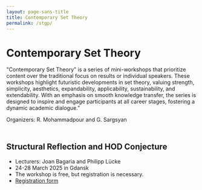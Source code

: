```yaml
---
layout: page-sans-title
title: Contemporary Set Theory
permalink: /stgp/
---
```


<div>
    <h1>Contemporary Set Theory</h1>
    <p>"Contemporary Set Theory" is a series of mini-workshops that prioritize content over the traditional focus 
      on results or individual speakers. These workshops highlight futuristic developments in set theory, valuing strength, simplicity, 
      aesthetics, expandability, applicability, sustainability, and extendability. With an emphasis on smooth knowledge transfer, the series is
      designed to inspire and engage participants at all career stages, fostering a dynamic academic dialogue.”</p>
    <p>
        Organizers: R. Mohammadpour and G. Sargsyan
    </p>
</div>
<br/>

<h2 style="margin-top: 20px;">Structural Reflection and HOD Conjecture</h2>
<ul>
  <li>Lecturers: Joan Bagaria and Philipp Lücke</li>
  <li>24-28 March 2025 in Gdansk</li>
  <li>The workshop is free, but registration is necessary.</li>
  <li>
    <a href="https://docs.google.com/forms/d/e/1FAIpQLSehPUjhHIVgtDXMM3KUZnlh08NxpiVARwUWVBTaCVdMCCmOmQ/viewform?usp=header">Registration form</a>
  </li>
</ul>
